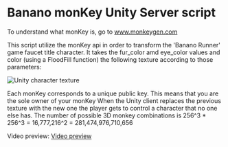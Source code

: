# Banano monKey Unity Server script

To understand what monKey is, go to www.monkeygen.com

This script utilize the monKey api in order to transform the 'Banano Runner' game faucet title character.
It takes the fur_color amd eye_color values and color (using a FloodFill function) the following texture according to those parameters:

![Unity character texture](https://i.imgur.com/sAFXZq9.png)

Each monKey corresponds to a unique public key. This means that you are the sole owner of your monKey
When the Unity client replaces the previous texture with the new one the player gets to control a character that no one else has.
The number of possible 3D monkey combinations is 256^3 * 256^3 = 16,777,216^2 = 281,474,976,710,656

Video preview:
[Video preview](https://www.youtube.com/watch?v=u20Yzu5T3Ao)

